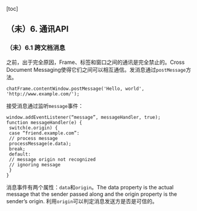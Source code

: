 [toc]

## （未）6. 通讯API

### （未）6.1 跨文档消息

之前，出于完全原因，Frame、标签和窗口之间的通讯是完全禁止的。Cross Document Messaging使得它们之间可以相互通信。发消息通过`postMessage`方法。

	chatFrame.contentWindow.postMessage('Hello, world', 'http://www.example.com/');

接受消息通过监听`message`事件：

    window.addEventListener(“message”, messageHandler, true);
    function messageHandler(e) {
     switch(e.origin) {
     case “friend.example.com”:
     // process message
     processMessage(e.data);
     break;
     default:
     // message origin not recognized
     // ignoring message
     }
    }

消息事件有两个属性：`data`和`origin`。The data property is the actual message that the sender passed along and the origin property is the sender’s origin. 利用`origin`可以判定消息发送方是否是可信的。















